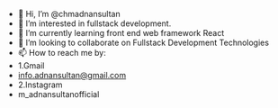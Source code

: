 - 👋 Hi, I’m @chmadnansultan
- 👀 I’m interested in fullstack development.
- 🌱 I’m currently learning front end web framework React
- 💞️ I’m looking to collaborate on Fullstack Development Technologies
- 📫 How to reach me by:
- 1.Gmail
- info.adnansultan@gmail.com
- 2.Instagram
- m_adnansultanofficial

<!---
chmadnansultan/chmadnansultan is a ✨ special ✨ repository because its `README.md` (this file) appears on your GitHub profile.
You can click the Preview link to take a look at your changes.
--->

